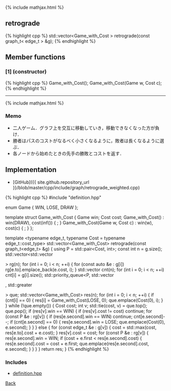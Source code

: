 {% include mathjax.html %}

## retrograde

{% highlight cpp %}
std::vector<Game_with_Cost<Cost> > retrograde(const graph_t< edge_t > &g);
{% endhighlight %}

## Member functions

### [1] (constructor)
{% highlight cpp %}
Game_with_Cost();
Game_with_Cost(Game w, Cost c);
{% endhighlight %}


---------------------------------------

{% include mathjax.html %}

### Memo

- 二人ゲーム．グラフ上を交互に移動していき，移動できなくなった方が負け．
- 勝者はパスのコストがなるべく小さくなるように，敗者は長くなるように選ぶ．
- 各ノードから始めたときの先手の勝敗とコストを返す．

## Implementation

- [GitHub]({{ site.github.repository_url }}/blob/master/cpp/include/graph/retrograde_weighted.cpp)

{% highlight cpp %}
#include "definition.hpp"

enum Game { WIN, LOSE, DRAW };

template <typename Cost> struct Game_with_Cost {
  Game win;
  Cost cost;
  Game_with_Cost() : win(DRAW), cost(inf<Cost>()) { ; }
  Game_with_Cost(Game w, Cost c) : win(w), cost(c) { ; }
};

template <typename edge_t, typename Cost = typename edge_t::cost_type>
std::vector<Game_with_Cost<Cost>> retrograde(const graph_t<edge_t> &g) {
  using P = std::pair<Cost, int>;
  const int n = g.size();
  std::vector<std::vector<P>> rg(n);
  for (int i = 0; i < n; ++i) {
    for (const auto &e : g[i]) rg[e.to].emplace_back(e.cost, i);
  }
  std::vector<int> cnt(n);
  for (int i = 0; i < n; ++i) cnt[i] = g[i].size();
  std::priority_queue<P, std::vector<P>, std::greater<P>> que;
  std::vector<Game_with_Cost<Cost>> res(n);
  for (int i = 0; i < n; ++i) {
    if (cnt[i] == 0) {
      res[i] = Game_with_Cost<Cost>(LOSE, 0);
      que.emplace(Cost(0), i);
    }
  }
  while (!que.empty()) {
    Cost cost;
    int v;
    std::tie(cost, v) = que.top();
    que.pop();
    if (res[v].win == WIN) {
      if (res[v].cost != cost) continue;
      for (const P &e : rg[v]) {
        if (res[e.second].win == WIN) continue;
        cnt[e.second]--;
        if (cnt[e.second] == 0) {
          res[e.second].win = LOSE;
          que.emplace(Cost(0), e.second);
        }
      }
    }
    else {
      for (const edge_t &e : g[v]) {
        cost = std::max(cost, res[e.to].cost + e.cost);
      }
      res[v].cost = cost;
      for (const P &e : rg[v]) {
        res[e.second].win = WIN;
        if (cost + e.first < res[e.second].cost) {
          res[e.second].cost = cost + e.first;
          que.emplace(res[e.second].cost, e.second);
        }
      }
    }
  }
  return res;
}
{% endhighlight %}

### Includes

- [definition.hpp](definition)

[Back](../..)
